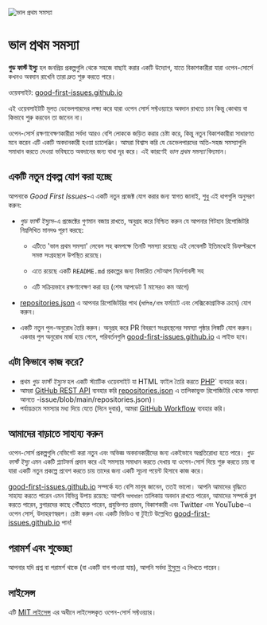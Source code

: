 ![ভাল প্রথম সমস্যা](../assets/github/social-preview.png)

# ভাল প্রথম সমস্যা

**গুড ফার্স্ট ইস্যু** হল জনপ্রিয় প্রকল্পগুলি থেকে সহজে বাছাই করার একটি উদ্যোগ, যাতে বিকাশকারীরা যারা ওপেন-সোর্সে কখনও অবদান রাখেনি তারা দ্রুত শুরু করতে পারে।

ওয়েবসাইট: [good-first-issues.github.io](https://good-first-issues.github.io)

এই ওয়েবসাইটটি মূলত ডেভেলপারদের লক্ষ্য করে যারা ওপেন সোর্স সফ্টওয়্যারে অবদান রাখতে চান কিন্তু কোথায় বা কিভাবে শুরু করবেন তা জানেন না।

ওপেন-সোর্স রক্ষণাবেক্ষণকারীরা সর্বদা আরও বেশি লোককে জড়িত করার চেষ্টা করে, কিন্তু নতুন বিকাশকারীরা সাধারণত মনে করেন এটি একটি অবদানকারী হওয়া চ্যালেঞ্জিং। আমরা বিশ্বাস করি যে ডেভেলপারদের অতি-সহজ সমস্যাগুলি সমাধান করতে দেওয়া ভবিষ্যতে অবদানের জন্য বাধা দূর করে। এই কারণেই *ভাল প্রথম সমস্যা* বিদ্যমান।

## একটি নতুন প্রকল্প যোগ করা হচ্ছে

আপনাকে *Good First Issues*-এ একটি নতুন প্রজেক্ট যোগ করার জন্য স্বাগত জানাই, শুধু এই ধাপগুলি অনুসরণ করুন:

- *গুড ফার্স্ট ইস্যুস*-এ প্রজেক্টের গুণমান বজায় রাখতে, অনুগ্রহ করে নিশ্চিত করুন যে আপনার গিটহাব রিপোজিটরি নিম্নলিখিত মানদণ্ড পূরণ করছে:

     - এটিতে 'ভাল প্রথম সমস্যা' লেবেল সহ কমপক্ষে তিনটি সমস্যা রয়েছে৷ এই লেবেলটি ইতিমধ্যেই ডিফল্টরূপে সমস্ত সংগ্রহস্থলে উপস্থিত রয়েছে।

     - এতে রয়েছে একটি `README.md` প্রকল্পের জন্য বিস্তারিত সেটআপ নির্দেশাবলী সহ

     - এটি সক্রিয়ভাবে রক্ষণাবেক্ষণ করা হয় (শেষ আপডেট 1 মাসেরও কম আগে)

- [repositories.json](https://github.com/gomzyakov/good-first-issue/blob/main/repositories.json) এ আপনার রিপোজিটরির পাথ (`মালিক/নাম` ফর্ম্যাটে এবং লেক্সিকোগ্রাফিক ক্রমে) যোগ করুন।

- একটি নতুন পুল-অনুরোধ তৈরি করুন। অনুগ্রহ করে PR বিবরণে সংগ্রহস্থলের সমস্যা পৃষ্ঠার লিঙ্কটি যোগ করুন। একবার পুল অনুরোধ মার্জ হয়ে গেলে, পরিবর্তনগুলি [good-first-issues.github.io](https://good-first-issues.github.io) এ লাইভ হবে।

## এটা কিভাবে কাজ করে?

- প্রথম *গুড ফার্স্ট ইস্যুস* হল একটি স্ট্যাটিক ওয়েবসাইট যা HTML ফাইল তৈরি করতে [PHP](https://www.php.net)` ব্যবহার করে।
- আমরা [GitHub REST API](https://docs.github.com/en/rest) ব্যবহার করি [repositories.json](https://github.com/gomzyakov/good-first) এ তালিকাভুক্ত রিপোজিটরি থেকে সমস্যা আনতে -issue/blob/main/repositories.json)।
- পর্যায়ক্রমে সমস্যার মধ্য দিয়ে যেতে (দিনে দুবার), আমরা [GitHub Workflow](https://docs.github.com/en/actions/using-workflows) ব্যবহার করি।

## আমাদের বাড়াতে সাহায্য করুন

ওপেন-সোর্স প্রকল্পগুলি নেভিগেট করা নতুন এবং অভিজ্ঞ অবদানকারীদের জন্য একইভাবে অপ্রতিরোধ্য হতে পারে। *গুড ফার্স্ট ইস্যু* এমন একটি প্ল্যাটফর্ম প্রদান করে এই সমস্যার সমাধান করতে দেখায় যা ওপেন-সোর্স দিয়ে শুরু করতে চায় বা যারা একটি নতুন প্রকল্পে প্রবেশ করতে চায় তাদের জন্য একটি সূচনা পয়েন্ট হিসাবে কাজ করে।

[good-first-issues.github.io](https://good-first-issues.github.io) সম্পর্কে যত বেশি মানুষ জানেন, ততই ভালো। আপনি আমাদের বৃদ্ধিতে সাহায্য করতে পারেন এমন বিভিন্ন উপায় রয়েছে: আপনি `অসাধারণ` তালিকায় অবদান রাখতে পারেন, আমাদের সম্পর্কে ব্লগ করতে পারেন, ব্লগারদের কাছে পৌঁছাতে পারেন, প্রযুক্তিগত প্রভাব, বিকাশকারী এবং Twitter এবং YouTube-এ ওপেন সোর্স, উদাহরণস্বরূপ। চেষ্টা করুন এবং একটি ভিডিও বা টুইটে উল্লেখিত [good-first-issues.github.io](https://good-first-issues.github.io) পান!

## পরামর্শ এবং শুভেচ্ছা

আপনার যদি প্রশ্ন বা পরামর্শ থাকে (বা একটি বাগ পাওয়া যায়), আপনি সর্বদা [ইস্যুস](https://github.com/good-first-issues/good-first-issues.github.io/issues) এ লিখতে পারেন।

## লাইসেন্স

এটি [MIT লাইসেন্স](https://github.com/good-first-issues/good-first-issues.github.io/blob/main/LICENSE) এর অধীনে লাইসেন্সকৃত ওপেন-সোর্স সফ্টওয়্যার।